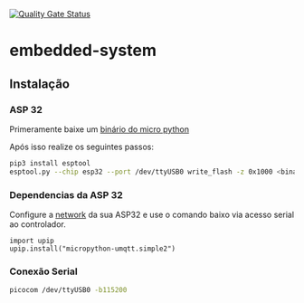 [![Quality Gate Status](https://sonarcloud.io/api/project_badges/measure?project=Projeto-ECOmposteira_embedded-system&metric=alert_status)](https://sonarcloud.io/dashboard?id=Projeto-ECOmposteira_embedded-system)

# embedded-system

## Instalação

### ASP 32

Primeramente baixe um [binário do micro python](https://micropython.org/download/esp32/)

Após isso realize os seguintes passos:

```bash
pip3 install esptool
esptool.py --chip esp32 --port /dev/ttyUSB0 write_flash -z 0x1000 <binary path>
```


### Dependencias da ASP 32

Configure a [network](http://docs.micropython.org/en/latest/esp32/quickref.html#networking) da sua ASP32 e use o comando baixo via acesso 
serial ao controlador.

```python3
import upip
upip.install("micropython-umqtt.simple2")
```

### Conexão Serial

```bash
picocom /dev/ttyUSB0 -b115200
```

